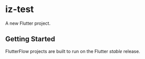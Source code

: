 # iz-test

A new Flutter project.

## Getting Started

FlutterFlow projects are built to run on the Flutter _stable_ release.
